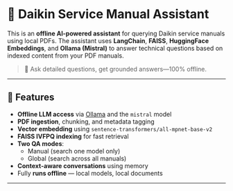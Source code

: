 # 📘 Daikin Service Manual Assistant

This is an **offline AI-powered assistant** for querying Daikin service manuals using local PDFs. The assistant uses **LangChain**, **FAISS**, **HuggingFace Embeddings**, and **Ollama (Mistral)** to answer technical questions based on indexed content from your PDF manuals.

> 🚀 Ask detailed questions, get grounded answers—100% offline.

---


## 🔧 Features

- **Offline LLM access** via [Ollama](https://ollama.com/) and the `mistral` model
- **PDF ingestion**, chunking, and metadata tagging
- **Vector embedding** using `sentence-transformers/all-mpnet-base-v2`
- **FAISS IVFPQ indexing** for fast retrieval
- **Two QA modes**:
  - Manual (search one model only)
  - Global (search across all manuals)
- **Context-aware conversations** using memory
- Fully **runs offline** — local models, local documents

---
